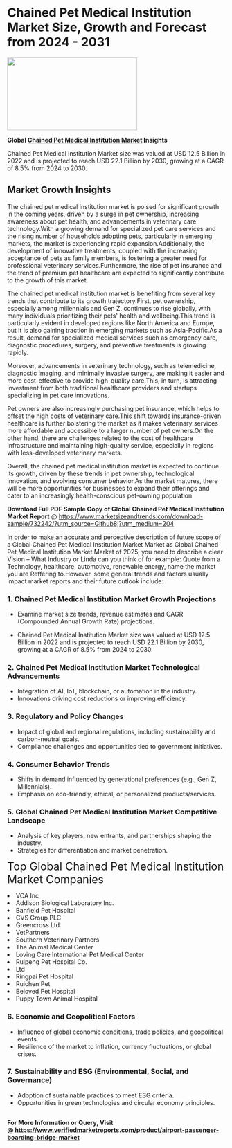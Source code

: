 <H1>Chained Pet Medical Institution Market Size, Growth and Forecast from 2024 - 2031</H1><img class="aligncenter size-medium wp-image-584254" src="https://thirdeyenews.in/wp-content/uploads/2024/09/Global-Market-Research-300x168.jpeg" alt="" width="300" height="168" /><p><strong>Global&nbsp;<a href="https://www.marketsizeandtrends.com/download-sample/732242/?utm_source=Github8j?utm_medium=204">Chained Pet Medical Institution Market</a> Insights</strong></p><p>Chained Pet Medical Institution Market size was valued at USD 12.5 Billion in 2022 and is projected to reach USD 22.1 Billion by 2030, growing at a CAGR of 8.5% from 2024 to 2030.</p><p><h2>Market Growth Insights</h2> <p>The chained pet medical institution market is poised for significant growth in the coming years, driven by a surge in pet ownership, increasing awareness about pet health, and advancements in veterinary care technology.With a growing demand for specialized pet care services and the rising number of households adopting pets, particularly in emerging markets, the market is experiencing rapid expansion.Additionally, the development of innovative treatments, coupled with the increasing acceptance of pets as family members, is fostering a greater need for professional veterinary services.Furthermore, the rise of pet insurance and the trend of premium pet healthcare are expected to significantly contribute to the growth of this market.</p> <p>The chained pet medical institution market is benefiting from several key trends that contribute to its growth trajectory.First, pet ownership, especially among millennials and Gen Z, continues to rise globally, with many individuals prioritizing their pets' health and wellbeing.This trend is particularly evident in developed regions like North America and Europe, but it is also gaining traction in emerging markets such as Asia-Pacific.As a result, demand for specialized medical services such as emergency care, diagnostic procedures, surgery, and preventive treatments is growing rapidly.</p> <p>Moreover, advancements in veterinary technology, such as telemedicine, diagnostic imaging, and minimally invasive surgery, are making it easier and more cost-effective to provide high-quality care.This, in turn, is attracting investment from both traditional healthcare providers and startups specializing in pet care innovations.</p> <p>Pet owners are also increasingly purchasing pet insurance, which helps to offset the high costs of veterinary care.This shift towards insurance-driven healthcare is further bolstering the market as it makes veterinary services more affordable and accessible to a larger number of pet owners.On the other hand, there are challenges related to the cost of healthcare infrastructure and maintaining high-quality service, especially in regions with less-developed veterinary markets.</p> <p>Overall, the chained pet medical institution market is expected to continue its growth, driven by these trends in pet ownership, technological innovation, and evolving consumer behavior.As the market matures, there will be more opportunities for businesses to expand their offerings and cater to an increasingly health-conscious pet-owning population.</p> <p><span class=""><strong>Download Full PDF Sample Copy of Global Chained Pet Medical Institution Market Report</strong> @ <a href="https://www.marketsizeandtrends.com/download-sample/732242/?utm_source=Github8j?utm_medium=204" target="_blank">https://www.marketsizeandtrends.com/download-sample/732242/?utm_source=Github8j?utm_medium=204</a></span></p><p>In order to make an accurate and perceptive description of future scope of a Global&nbsp;Chained Pet Medical Institution Market Market as Global&nbsp;Chained Pet Medical Institution Market Market of 2025, you need to describe a clear Vision &ndash; What Industry or Linda can you think of for example: Quote from a Technology, healthcare, automotive, renewable energy, name the market you are Reffering to.However, some general trends and factors usually impact market reports and their future outlook include:</p><h3>1.&nbsp;<strong>Chained Pet Medical Institution Market Growth Projections</strong></h3><ul><li>Examine market size trends, revenue estimates and CAGR (Compounded Annual Growth Rate) projections.</li><li><p>Chained Pet Medical Institution Market size was valued at USD 12.5 Billion in 2022 and is projected to reach USD 22.1 Billion by 2030, growing at a CAGR of 8.5% from 2024 to 2030.</p></li></ul><h3>2.&nbsp;<strong>Chained Pet Medical Institution Market Technological Advancements</strong></h3><ul><li>Integration of AI, IoT, blockchain, or automation in the industry.</li><li>Innovations driving cost reductions or improving efficiency.</li></ul><h3>3.&nbsp;<strong>Regulatory and Policy Changes</strong></h3><ul><li>Impact of global and regional regulations, including sustainability and carbon-neutral goals.</li><li>Compliance challenges and opportunities tied to government initiatives.</li></ul><h3>4.&nbsp;<strong>Consumer Behavior Trends</strong></h3><ul><li>Shifts in demand influenced by generational preferences (e.g., Gen Z, Millennials).</li><li>Emphasis on eco-friendly, ethical, or personalized products/services.</li></ul><h3>5.&nbsp;<strong>Global Chained Pet Medical Institution Market Competitive Landscape</strong></h3><ul><li>Analysis of key players, new entrants, and partnerships shaping the industry.</li><li>Strategies for differentiation and market penetration.</li></ul><p data-pm-slice="1 1 []"><span style="color: inherit; font-family: inherit; font-size: 25px;">Top Global Chained Pet Medical Institution Market Companies</span></p><div class="" data-test-id=""><p><li>VCA Inc</li><li> Addison Biological Laboratory Inc.</li><li> Banfield Pet Hospital</li><li> CVS Group PLC</li><li> Greencross Ltd.</li><li> VetPartners</li><li> Southern Veterinary Partners</li><li> The Animal Medical Center</li><li> Loving Care International Pet Medical Center</li><li> Ruipeng Pet Hospital Co.</li><li> Ltd</li><li> Ringpai Pet Hospital</li><li> Ruichen Pet</li><li> Beloved Pet Hospital</li><li> Puppy Town Animal Hospital</li></p></div><h3>6.&nbsp;<strong>Economic and Geopolitical Factors</strong></h3><ul><li>Influence of global economic conditions, trade policies, and geopolitical events.</li><li>Resilience of the market to inflation, currency fluctuations, or global crises.</li></ul><h3>7.&nbsp;<strong>Sustainability and ESG (Environmental, Social, and Governance)</strong></h3><ul><li>Adoption of sustainable practices to meet ESG criteria.</li><li>Opportunities in green technologies and circular economy principles.</li></ul><h2><strong style="font-size: 14px;">For More Information or Query, Visit @&nbsp;</strong><a style="background-color: #ffffff; font-size: 14px;" href="https://www.marketsizeandtrends.com/report/chained-pet-medical-institution-market/" target="_blank">https://www.verifiedmarketreports.com/product/airport-passenger-boarding-bridge-market</a></h2>